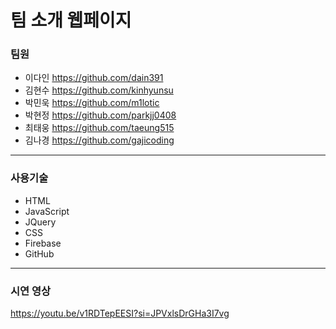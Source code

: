 # 팀 소개 웹페이지

### 팀원
- 이다인 https://github.com/dain391
- 김현수 https://github.com/kinhyunsu
- 박민욱 https://github.com/m1lotic
- 박현정 https://github.com/parkjj0408
- 최태웅 https://github.com/taeung515
- 김나경 https://github.com/gajicoding

---
### 사용기술
- HTML
- JavaScript
- JQuery
- CSS
- Firebase
- GitHub

---
### 시연 영상
https://youtu.be/v1RDTepEESI?si=JPVxlsDrGHa3I7vg
